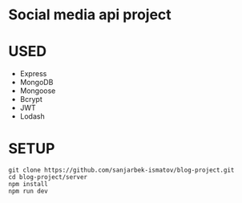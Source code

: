 # Social media api project

# USED

- Express
- MongoDB
- Mongoose
- Bcrypt
- JWT
- Lodash

# SETUP

```shell
git clone https://github.com/sanjarbek-ismatov/blog-project.git
cd blog-project/server
npm install
npm run dev

```
